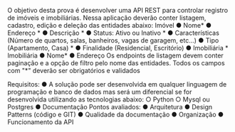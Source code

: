O objetivo desta prova é desenvolver uma API REST para controlar registro de imóveis e
imobiliárias. Nessa aplicação deverão conter listagem, cadastro, edição e deleção das entidades
abaixo:
Imóvel
● Nome*
● Endereço *
● Descrição *
● Status: Ativo ou Inativo *
● Características (Número de quartos, salas, banheiros, vagas de garagem, etc...)
● Tipo (Apartamento, Casa) *
● Finalidade (Residencial, Escritório)
● Imobiliária *
Imobiliária
● Nome*
● Endereço
Os endpoints de listagem devem conter paginação e a opção de filtro pelo nome das entidades.
Todos os campos com "*" deverão ser obrigatórios e validados

Requisitos:
● A solução pode ser desenvolvida em qualquer linguagem de programação e banco de
dados mas será um diferencial se for desenvolvida utilizando as tecnologias abaixo:
○ Python
○ Mysql ou Postgres
● Documentação
Pontos avaliados:
● Arquitetura
● Design Patterns (código e GIT)
● Qualidade da documentação
● Organização
● Funcionamento da API